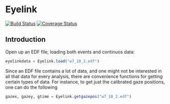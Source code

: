 # Eyelink

[![Build Status](https://travis-ci.org/grero/Eyelink.jl.svg?branch=master)](https://travis-ci.org/grero/Eyelink.jl)
[![Coverage Status](https://coveralls.io/repos/github/grero/Eyelink.jl/badge.svg?branch=master)](https://coveralls.io/github/grero/Eyelink.jl?branch=master)
## Introduction
Open up an EDF file, loading both events and continuos data:

```julia
eyelinkdata = Eyelink.load("w7_10_2.edf")
```

Since an EDF file contains a lot of data, and one might not be interested in all that data for every analysis, there are convenience functions for getting certain types of data. For instance, to get just the calibrated gaze positions, one can do the following

```julia
gazex, gazey, gtime = Eyelink.getgazepos("w7_10_2.edf")
```
